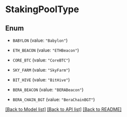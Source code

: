 # StakingPoolType

## Enum


* `BABYLON` (value: `"Babylon"`)

* `ETH_BEACON` (value: `"ETHBeacon"`)

* `CORE_BTC` (value: `"CoreBTC"`)

* `SKY_FARM` (value: `"SkyFarm"`)

* `BIT_HIVE` (value: `"BitHive"`)

* `BERA_BEACON` (value: `"BERABeacon"`)

* `BERA_CHAIN_BGT` (value: `"BeraChainBGT"`)


[[Back to Model list]](../README.md#documentation-for-models) [[Back to API list]](../README.md#documentation-for-api-endpoints) [[Back to README]](../README.md)


